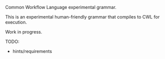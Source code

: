 Common Workflow Language experimental grammar.

This is an experimental human-friendly grammar that compiles to CWL for execution.

Work in progress.

TODO:

* hints/requirements
